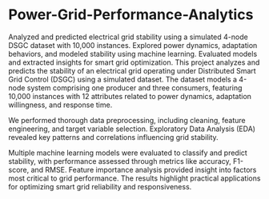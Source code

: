 # Power-Grid-Performance-Analytics
Analyzed and predicted electrical grid stability using a simulated 4-node DSGC dataset with 10,000 instances. Explored power dynamics, adaptation behaviors, and modeled stability using machine learning. Evaluated models and extracted insights for smart grid optimization. This project analyzes and predicts the stability of an electrical grid operating under Distributed Smart Grid Control (DSGC) using a simulated dataset. The dataset models a 4-node system comprising one producer and three consumers, featuring 10,000 instances with 12 attributes related to power dynamics, adaptation willingness, and response time.

We performed thorough data preprocessing, including cleaning, feature engineering, and target variable selection. Exploratory Data Analysis (EDA) revealed key patterns and correlations influencing grid stability.

Multiple machine learning models were evaluated to classify and predict stability, with performance assessed through metrics like accuracy, F1-score, and RMSE. Feature importance analysis provided insight into factors most critical to grid performance. The results highlight practical applications for optimizing smart grid reliability and responsiveness.
